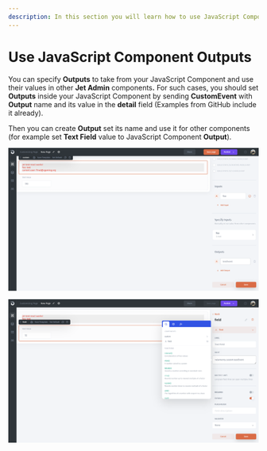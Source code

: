 ```yaml
---
description: In this section you will learn how to use JavaScript Component Outputs
---
```


# Use JavaScript Component Outputs

You can specify **Outputs** to take from your JavaScript Component and use their values in other **Jet Admin** component&#x73;**.** For such cases, you should set **Outputs** inside your JavaScript Component by sending **CustomEvent** with **Output** name and its value in the **detail** field (Examples from GitHub include it already).

Then you can create **Output** set its name and use it for other components (for example set **Text Field** value to JavaScript Component **Output**).

![](<../../../../.gitbook/assets/image (778).png>)

![](<../../../../.gitbook/assets/image (779).png>)
